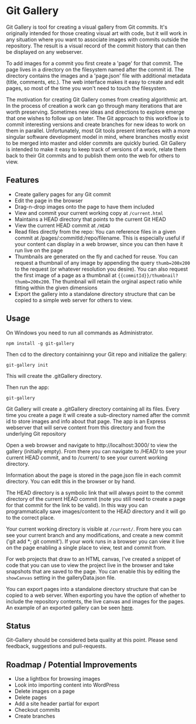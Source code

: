 # Git Gallery

Git Gallery is tool for creating a visual gallery from Git commits. It's originally intended for those creating visual art with code, but it will work in any situation where you want to associate images with commits outside the repository. The result is a visual record of the commit history that can then be displayed on any webserver.

To add images for a commit you first create a 'page' for that commit. The page lives in a directory on the filesystem named after the commit id. The directory contains the images and a 'page.json' file with additional metadata (title, comments, etc.). The web interface makes it easy to create and edit pages, so most of the time you won't need to touch the filesystem.

The motivation for creating Git Gallery comes from creating algorithmic art. In the process of creation a work can go through many iterations that are worth preserving. Sometimes new ideas and directions to explore emerge that one wishes to follow up on later. The Git approach to this workflow is to commit interesting versions and create branches for new ideas to work on them in parallel. Unfortunately, most Git tools present interfaces with a more singular software development model in mind, where branches mostly exist to be merged into master and older commits are quickly buried. Git Gallery is intended to make it easy to keep track of versions of a work, relate them back to their Git commits and to publish them onto the web for others to view.

## Features

* Create gallery pages for any Git commit
* Edit the page in the browser
* Drag-n-drop images onto the page to have them included
* View and commit your current working copy at `/current.html`
* Maintains a HEAD directory that points to the current Git HEAD
* View the current HEAD commit at `/HEAD`
* Read files directly from the repo: You can reference files in a given commit at /pages/:commitId:/repo/filename. This is especially useful if your content can display in a web browser, since you can then have it run live on the page
* Thumbnails are generated on the fly and cached for reuse. You can request a thumbnail of any image by appending the query `thumb=200x200` to the request (or whatever resolution you desire). You can also request the first image of a page as a thumbnail at `{{commitId}}/thumbnail?thumb=200x200`. The thumbnail will retain the orginal aspect ratio while fitting within the given dimensions
* Export the gallery into a standalone directory structure that can be copied to a simple web server for others to view.

## Usage

On Windows you need to run all commands as Administrator.

```
npm install -g git-gallery
```

Then cd to the directory containinng your Git repo and initialize the gallery:
```
git-gallery init
```
This will create the .gitGallery directory.

Then run the app:
```
git-gallery
```

Git Gallery will create a .gitGallery directory containing all its files. Every time you create a page it will create a sub-directory named after the commit id to store images and info about that page. The app is an Express webserver that will serve content from this directory and from the underlying Git repository

Open a web browser and navigate to http://localhost:3000/ to view the gallery (initially empty). From there you can navigate to /HEAD/ to see your current HEAD commit, and to /current/ to see your current working directory.

Information about the page is stored in the page.json file in each commit directory. You can edit this in the browser or by hand.

The HEAD directory is a symbolic link that will always point to the commit directory of the current HEAD commit (note you still need to create a page for that commit for the link to be valid). In this way you can programmatically save images/content to the HEAD directory and it will go to the correct place.

Your current working directory is visible at `/current/`. From here you can see your current branch and any modifications, and create a new commit ('git add *; git commit'). If your work runs in a browser you can view it live on the page enabling a single place to view, test and commit from.

For web projects that draw to an HTML canvas, I've created a snippet of code that you can use to view the project live in the browser and take snapshots that are saved to the page. You can enable this by editing the `showCanvas` setting in the galleryData.json file.

You can export pages into a standalone directory structure that can be copied to a web server. When exporting you have the option of whether to include the repository contents, the live canvas and images for the pages. An example of an exported gallery can be seen [here](https://briancort.com/gitGallerySample/index.html).

## Status

Git-Gallery should be considered beta quality at this point. Please send feedback, suggestions and pull-requests.

## Roadmap / Potential Improvements

* Use a lightbox for browsing images
* Look into importing content into WordPress
* Delete images on a page
* Delete pages
* Add a site header partial for export
* Checkout commits
* Create branches